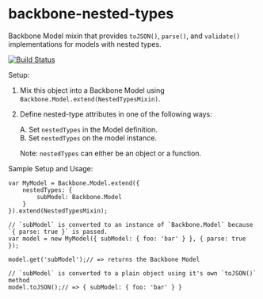 # backbone-nested-types

Backbone Model mixin that provides `toJSON()`, `parse()`, and `validate()` implementations for models with nested types.

[![Build Status](https://travis-ci.org/Cormant-Incorporated/backbone-nested-types.svg?branch=master)](https://travis-ci.org/Cormant-Incorporated/backbone-nested-types)

Setup:

1. Mix this object into a Backbone Model using `Backbone.Model.extend(NestedTypesMixin)`.
2. Define nested-type attributes in one of the following ways:
    
    A. Set `nestedTypes` in the Model definition.  
    B. Set `nestedTypes` on the model instance.
    
    Note: `nestedTypes` can either be an object or a function.
    

Sample Setup and Usage:

```
var MyModel = Backbone.Model.extend({
    nestedTypes: {
        subModel: Backbone.Model
    }
}).extend(NestedTypesMixin);

// `subModel` is converted to an instance of `Backbone.Model` because `{ parse: true }` is passed.
var model = new MyModel({ subModel: { foo: 'bar' } }, { parse: true });

model.get('subModel');// => returns the Backbone Model

// `subModel` is converted to a plain object using it's own `toJSON()` method
model.toJSON();// => { subModel: { foo: 'bar' } }
```
